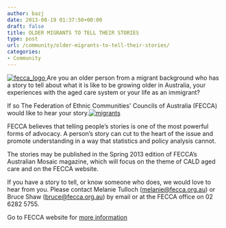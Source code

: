 ```yaml
---
author: bazj
date: 2013-08-19 01:37:50+00:00
draft: false
title: OLDER MIGRANTS TO TELL THEIR STORIES
type: post
url: /community/older-migrants-to-tell-their-stories/
categories:
- Community
---
```


[![fecca_logo](http://www.ozeukes.com/wp-content/uploads/2013/08/fecca_logo.jpg)
](http://www.ozeukes.com/wp-content/uploads/2013/08/fecca_logo.jpg)Are you an older person from a migrant background who has a story to tell about what it is like to be growing older in Australia, your experiences with the aged care system or your life as an immigrant?

If so The Federation of Ethnic Communities' Councils of Australia (FECCA) would like to hear your story.[![migrants](http://www.ozeukes.com/wp-content/uploads/2013/08/migrants.jpg)
](http://www.ozeukes.com/wp-content/uploads/2013/08/migrants.jpg)

FECCA believes that telling people’s stories is one of the most powerful forms of advocacy. A person’s story can cut to the heart of the issue and promote understanding in a way that statistics and policy analysis cannot.

The stories may be published in the Spring 2013 edition of FECCA’s Australian Mosaic magazine, which will focus on the theme of CALD aged care and on the FECCA website.

If you have a story to tell, or know someone who does, we would love to hear from you. Please contact Melanie Tulloch (melanie@fecca.org.au) or Bruce Shaw (bruce@fecca.org.au) by email or at the FECCA office on 02 6282 5755.

Go to FECCA website for [more information](http://cotavictoria.cmail5.com/t/r-l-bdrluc-wkllulill-m/)
